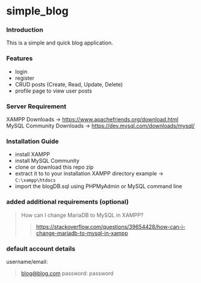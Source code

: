 # simple_blog

### Introduction
This is a simple and quick blog application.

### Features
- login
- register
- CRUD posts (Create, Read, Update, Delete)
- profile page to view user posts

### Server Requirement
XAMPP Downloads -> https://www.apachefriends.org/download.html
MySQL Community Downloads -> https://dev.mysql.com/downloads/mysql/

### Installation Guide
- install XAMPP
- install MySQL Community
- clone or download this repo zip
- extract it to to your installation XAMPP directory example -> `C:\xampp\htdocs`
- import the blogDB.sql using PHPMyAdmin or MySQL command line

### added additional requirements (optional)
> How can I change MariaDB to MySQL in XAMPP? 
>
>>https://stackoverflow.com/questions/39654428/how-can-i-change-mariadb-to-mysql-in-xampp

### default account details
username/email:
> blog@blog.com
password:
>password

